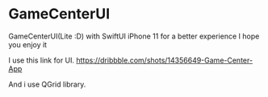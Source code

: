 # GameCenterUI
GameCenterUI(Lite :D) with SwiftUI iPhone 11 for a better experience I hope you enjoy it 

I use this link for UI. https://dribbble.com/shots/14356649-Game-Center-App

And i use QGrid library.

